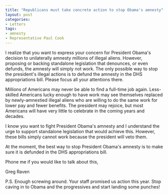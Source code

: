 ```yaml
---
title: "Republicans must take concrete action to stop Obama's amnesty"
layout: post
categories:
- Letters
tags:
- amnesty
- Representative Paul Cook
---
```


I realize that you want to express your concern for President Obama's decision to unilaterally amnesty millions of illegal aliens. However, proposing or backing standalone legislation that denounces, or even defunds, the amnesty will simply not work. The only possible way to stop the president's illegal actions is to defund the amnesty in the DHS appropriations bill. Please focus all your attentions there.

Millions of Americans may never be able to find a full-time job again. Less-skilled Americans lucky enough to have work may see themselves replaced by newly-amnestied illegal aliens who are willing to do the same work for lower pay and fewer benefits. The president may rejoice, but most Americans will have very little to celebrate in the coming years and decades.

I know you want to fight President Obama's amnesty and I understand the urge to support standalone legislation that would achieve this. However, these bills simply cannot work because the president will veto them.

At the moment, the best way to stop President Obama's amnesty is to make sure it is defunded in the DHS appropriations bill.

Phone me if you would like to talk about this,

Greg Raven

P.S. Enough screwing around. Your staff promised us action this year. Stop caving in to Obama and the progressives and start landing some punches!
